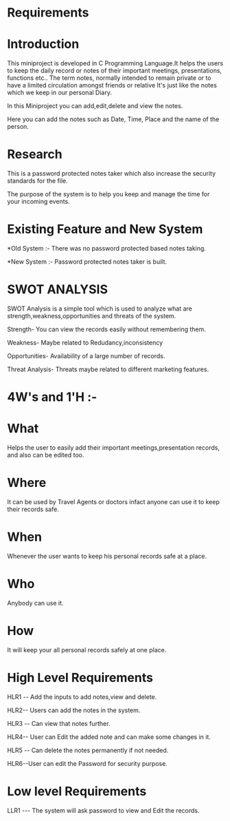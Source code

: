 # Requirements
# Introduction
This miniproject is developed in C Programming Language.It helps the users to keep the daily record or notes of their important meetings, presentations, functions etc.. The term notes, normally intended to remain private or to have a limited circulation amongst friends or relative It's just like the notes which we keep in our personal Diary.

In this Miniproject you can add,edit,delete and view the notes.

Here you can add the notes such as Date, Time, Place and the name of the person.
# Research
This is a password protected notes taker which also increase the security standards for the file.

The purpose of the system is to help you keep and manage the time for your incoming events.

# Existing Feature and New System
*Old System :- There was no password protected based notes taking.

*New System :- Password protected notes taker is built.

# SWOT ANALYSIS
SWOT Analysis is a simple tool which is used to analyze what are strength,weakness,opportunities and threats of the system.

Strength- You can view the records easily without remembering them.

Weakness- Maybe related to Redudancy,inconsistency

Opportunities- Availability of a large number of records.

Threat Analysis- Threats maybe related to different marketing features.

# 4W's and 1'H :-
# What
Helps the user to easily add their important meetings,presentation records, and also can be edited too.
# Where
It can be used by Travel Agents or doctors infact anyone can use it to keep their records safe.
# When
Whenever the user wants to keep his personal records safe at a place.
# Who
Anybody can use it.
# How
It will keep your all personal records safely at one place.

# High Level Requirements
HLR1 -- Add the inputs to add notes,view and delete.

HLR2-- Users can add the notes in the system.

HLR3 -- Can view that notes further.

HLR4--  User can Edit the added note and can make some changes in it.

HLR5 -- Can delete the notes permanently if not needed.

HLR6--User can edit the Password for security purpose.

# Low level Requirements
LLR1 --- The system will ask password to view and Edit the records.












